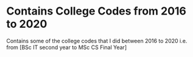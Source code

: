# Contains College Codes from 2016 to 2020
Contains some of the college codes that I did between 2016 to 2020 i.e. from [BSc IT second year to MSc CS Final Year]
